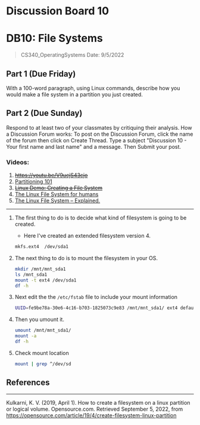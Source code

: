 # Discussion Board 10
# DB10: File Systems
> CS340_OperatingSystems
> Date: 9/5/2022

## Part 1 (Due Friday)

With a 100-word paragraph, using Linux commands, describe how you would make a file system in a partition you just created.

## Part 2 (Due Sunday)

Respond to at least two of your classmates by critiquing their analysis.
How a Discussion Forum works:  To post on the Discussion Forum, click the name of the forum then click on Create Thread. Type a subject "Discussion 10 - Your first name and last name" and a message. Then Submit your post.

### Videos:

   1. ~~<https://youtu.be/V9uejS43cjo>~~
   2. [Partitioning 101](https://youtu.be/eSMMs4cfMqY)
   3. [~~Linux Demo: Creating a File System~~](~~https://youtu.be/rZBvdqRAdus~~)
   4. [The Linux File System for humans](https://youtu.be/UFIoRLqhFpo)
   5. [The Linux File System – Explained.](https://youtu.be/2qQTXp4rBEE)

---

1. The first thing to do is to decide what kind of filesystem is going to be created.
   + Here I've created an extended filesystem version 4.

    ```sh
    mkfs.ext4  /dev/sda1
    ```

1. The next thing to do is to mount the filesystem in your OS.

    ```sh
    mkdir /mnt/mnt_sda1
    ls /mnt_sda1
    mount -t ext4 /dev/sda1
    df -h
    ```

1. Next edit the the `/etc/fstab` file to include your mount information

   ```sh
   UUID=fe9be78a-30e6-4c16-b703-1825073c9e83 /mnt/mnt_sda1/ ext4 defaults 0 0
   ```

1. Then you umount it.

   ```sh
   umount /mnt/mnt_sda1/
   mount -a
   df -h
   ```

1. Check mount location

   ```sh
   mount | grep ^/dev/sd
   ```

## References

---

Kulkarni,  K. V. (2019, April 1). How to create a filesystem on a linux partition or logical volume. Opensource.com. Retrieved September 5, 2022, from <https://opensource.com/article/19/4/create-filesystem-linux-partition>
